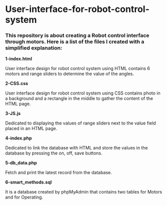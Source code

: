 # User-interface-for-robot-control-system
 
 ### This repository is about creating a Robot control interface through motors. Here is a list of the files I created with a simplified explanation:

**1-index.html**

 User interface design for robot control system using HTML contains 6 motors and range sliders to determine the value of the angles.

**2-CSS.css**

 User interface design for robot control system using CSS contains photo in a background and a rectangle in the middle to gather the content of the HTML page.

**3-JS.js**

 Dedicated to displaying the values ​​of range sliders next to the value field placed in an HTML page.

**4-index.php**

 Dedicated to link the database with HTML and store the values ​​in the database by pressing the on, off, save buttons.

**5-db_data.php**

 Fetch and print the latest record from the database.

**6-smart_methods.sql**

 It is a database created by phpMyAdmin that contains two tables for Motors and for Operating.
